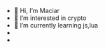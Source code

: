 - 👋 Hi, I’m Maciar
- 👀 I’m interested in crypto
- 🌱 I’m currently learning js,lua
- 
-

<!---
Programista88/Programista88 is a ✨ special ✨ repository because its `README.md` (this file) appears on your GitHub profile.
You can click the Preview link to take a look at your changes.
--->
